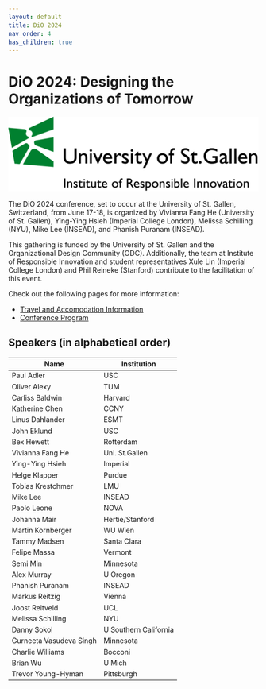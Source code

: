 ```yaml
---
layout: default
title: DiO 2024
nav_order: 4
has_children: true
---
```



# DiO 2024: Designing the Organizations of Tomorrow

![DiO 2024](dio_2024_photos/dio_2024_2.png)

The DiO 2024 conference, set to occur at the University of St. Gallen, Switzerland, from June 17-18, is organized by Vivianna Fang He (University of St. Gallen), Ying-Ying Hsieh (Imperial College London), Melissa Schilling (NYU), Mike Lee (INSEAD), and Phanish Puranam (INSEAD).

This gathering is funded by the University of St. Gallen and the Organizational Design Community (ODC). Additionally, the team at Institute of Responsible Innovation and student representatives Xule Lin (Imperial College London) and Phil Reineke (Stanford) contribute to the facilitation of this event.

Check out the following pages for more information:

- [Travel and Accomodation Information](https://dio-community.org/dio_2024/dio_2024_travel.html)
- [Conference Program](https://dio-community.org/dio_2024/dio_2024_program.html)

## Speakers (in alphabetical order)

| Name                    | Institution           |
| ----------------------  | --------------------- |
| Paul Adler              | USC                   |
| Oliver Alexy            | TUM                   |
| Carliss Baldwin         | Harvard               |
| Katherine Chen          | CCNY                  |
| Linus Dahlander         | ESMT                  |
| John Eklund             | USC                   |          
| Bex Hewett              | Rotterdam             |
| Vivianna Fang He        | Uni. St.Gallen        |
| Ying-Ying Hsieh         | Imperial              |
| Helge Klapper           | Purdue                |
| Tobias Krestchmer       | LMU                   |
| Mike Lee                | INSEAD                |
| Paolo Leone             | NOVA                  |
| Johanna Mair            | Hertie/Stanford       |
| Martin Kornberger       | WU Wien               |
| Tammy Madsen            | Santa Clara           |
| Felipe Massa            | Vermont               |
| Semi Min                | Minnesota             |
| Alex Murray             | U Oregon              |
| Phanish Puranam         | INSEAD                |
| Markus Reitzig          | Vienna                |
| Joost Reitveld          | UCL                   |
| Melissa Schilling       | NYU                   |
| Danny Sokol             | U Southern California |
| Gurneeta Vasudeva Singh | Minnesota             |
| Charlie Williams        | Bocconi               |
| Brian Wu                | U Mich                |
| Trevor Young-Hyman      | Pittsburgh            |
